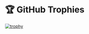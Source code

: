# 🏆 GitHub Trophies

[![trophy](https://github-profile-trophy.vercel.app/?username=nhandt2021&theme=onedark)](https://github.com/ryo-ma/github-profile-trophy)
